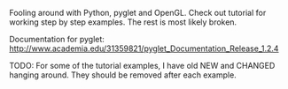 Fooling around with Python, pyglet and OpenGL. Check out tutorial for working step by step examples. The rest is most likely broken.

Documentation for pyglet: http://www.academia.edu/31359821/pyglet_Documentation_Release_1.2.4

TODO: For some of the tutorial examples, I have old NEW and CHANGED hanging around. They should be removed after each example.